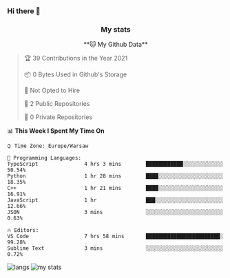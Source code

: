 ### Hi there 👋

<!--
**DamianKocjan/DamianKocjan** is a ✨ _special_ ✨ repository because its `README.md` (this file) appears on your GitHub profile.

Here are some ideas to get you started:

- 🔭 I’m currently working on ...
- 🌱 I’m currently learning ...
- 👯 I’m looking to collaborate on ...
- 🤔 I’m looking for help with ...
- 💬 Ask me about ...
- 📫 How to reach me: ...
- 😄 Pronouns: ...
- ⚡ Fun fact: ...
-->

<h3 align="center">My stats</h3>

<p align="center">
    <!--START_SECTION:waka-->
**🐱 My Github Data** 

> 🏆 39 Contributions in the Year 2021
 > 
> 📦 0 Bytes Used in Github's Storage 
 > 
> 🚫 Not Opted to Hire
 > 
> 📜 2 Public Repositories 
 > 
> 🔑 0 Private Repositories  
 > 
📊 **This Week I Spent My Time On** 

```text
⌚︎ Time Zone: Europe/Warsaw

💬 Programming Languages: 
TypeScript               4 hrs 3 mins        ████████████░░░░░░░░░░░░░   50.54% 
Python                   1 hr 28 mins        ████░░░░░░░░░░░░░░░░░░░░░   18.35% 
C++                      1 hr 21 mins        ████░░░░░░░░░░░░░░░░░░░░░   16.91% 
JavaScript               1 hr                ███░░░░░░░░░░░░░░░░░░░░░░   12.66% 
JSON                     3 mins              ░░░░░░░░░░░░░░░░░░░░░░░░░   0.63%

🔥 Editors: 
VS Code                  7 hrs 58 mins       ████████████████████████░   99.28% 
Sublime Text             3 mins              ░░░░░░░░░░░░░░░░░░░░░░░░░   0.72%

```


<!--END_SECTION:waka-->
</p>

<img align="left" src="https://github-readme-stats.vercel.app/api/top-langs/?username=DamianKocjan&layout=compact&count_private=true&show_icons=true&hide_border=true&include_all_commits=true&bg_color=0D1117&title_color=FFFFFF&text_color=FFFFFF&icon_color=FFFFFF" alt="langs" />
<img align="left" src="https://github-readme-stats.vercel.app/api?username=DamianKocjan&count_private=true&show_icons=true&layout=compact&hide_border=true&card_width=250&bg_color=0D1117&title_color=FFFFFF&text_color=FFFFFF&icon_color=FFFFFF" alt="my stats" />
